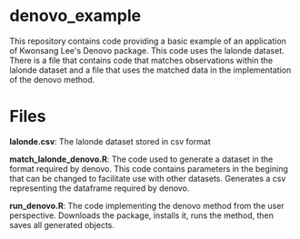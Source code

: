 # denovo_example

This repository contains code providing a basic example of an application of Kwonsang Lee's Denovo package.
This code uses the lalonde dataset. There is a file that contains code that matches observations within the lalonde dataset
and a file that uses the matched data in the implementation of the denovo method.

# Files

**lalonde.csv**: The lalonde dataset stored in csv format

**match_lalonde_denovo.R**: The code used to generate a dataset in the format required by denovo.
This code contains parameters in the begining that can be changed to facilitate use with other datasets. Generates
a csv representing the dataframe required by denovo.

**run_denovo.R**: The code implementing the denovo method from the user perspective. Downloads the package, installs it,
runs the method, then saves all generated objects.
